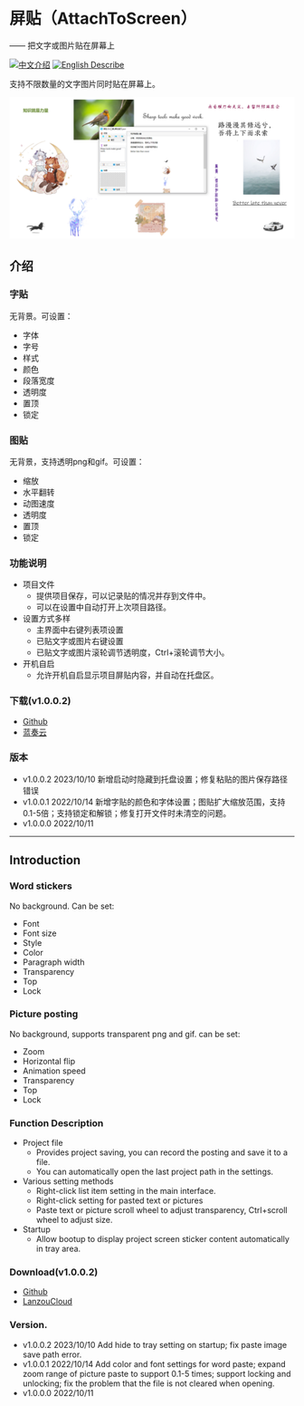# 屏贴（AttachToScreen）
   —— 把文字或图片贴在屏幕上      
      
[![中文介绍](https://img.shields.io/static/v1?label=中文&message=说明&color=red)](https://github.com/tp1415926535/AttachToScreen/tree/main#%E4%BB%8B%E7%BB%8D)   [![English Describe](https://img.shields.io/static/v1?label=English&message=Description&color=yellow)](https://github.com/tp1415926535/AttachToScreen/tree/main#introduction)   


支持不限数量的文字图片同时贴在屏幕上。    

![截图](https://github.com/tp1415926535/AttachToScreen/blob/main/%E5%B1%8F%E8%B4%B4%E6%88%AA%E5%9B%BE.png)         


## 介绍
### 字贴
无背景。可设置：
* 字体
* 字号
* 样式
* 颜色
* 段落宽度
* 透明度
* 置顶
* 锁定

### 图贴
无背景，支持透明png和gif。可设置：
* 缩放
* 水平翻转
* 动图速度
* 透明度
* 置顶
* 锁定

### 功能说明
* 项目文件
   * 提供项目保存，可以记录贴的情况并存到文件中。
   * 可以在设置中自动打开上次项目路径。
* 设置方式多样
   * 主界面中右键列表项设置
   * 已贴文字或图片右键设置
   * 已贴文字或图片滚轮调节透明度，Ctrl+滚轮调节大小。
 * 开机自启
    * 允许开机自启显示项目屏贴内容，并自动在托盘区。

### 下载(v1.0.0.2)
* [Github](https://github.com/tp1415926535/AttachToScreen/raw/main/%E5%B1%8F%E8%B4%B4v1.0.0.2.zip)
* [蓝奏云](https://wwvr.lanzouw.com/iPX331beiqij)

### 版本
* v1.0.0.2  2023/10/10 新增启动时隐藏到托盘设置；修复粘贴的图片保存路径错误
* v1.0.0.1  2022/10/14 新增字贴的颜色和字体设置；图贴扩大缩放范围，支持0.1-5倍；支持锁定和解锁；修复打开文件时未清空的问题。
* v1.0.0.0  2022/10/11


---

## Introduction
### Word stickers
No background. Can be set:
* Font
* Font size
* Style
* Color
* Paragraph width
* Transparency
* Top
* Lock

### Picture posting
No background, supports transparent png and gif. can be set:
* Zoom
* Horizontal flip
* Animation speed
* Transparency
* Top
* Lock

### Function Description
* Project file
   * Provides project saving, you can record the posting and save it to a file.
   * You can automatically open the last project path in the settings.
* Various setting methods
   * Right-click list item setting in the main interface.
   * Right-click setting for pasted text or pictures
   * Paste text or picture scroll wheel to adjust transparency, Ctrl+scroll wheel to adjust size.
 * Startup
    * Allow bootup to display project screen sticker content automatically in tray area.

### Download(v1.0.0.2)
* [Github](https://github.com/tp1415926535/AttachToScreen/raw/main/%E5%B1%8F%E8%B4%B4v1.0.0.2.zip)
* [LanzouCloud](https://wwvr.lanzouw.com/iPX331beiqij)

### Version.
* v1.0.0.2 2023/10/10 Add hide to tray setting on startup; fix paste image save path error.
* v1.0.0.1 2022/10/14 Add color and font settings for word paste; expand zoom range of picture paste to support 0.1-5 times; support locking and unlocking; fix the problem that the file is not cleared when opening.
* v1.0.0.0 2022/10/11 


